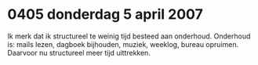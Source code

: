 # 0405 donderdag 5 april 2007
Ik merk dat ik structureel te weinig tijd besteed aan onderhoud. Onderhoud is: mails lezen, dagboek bijhouden, muziek, weeklog, bureau opruimen.  Daarvoor nu structureel meer tijd uittrekken.